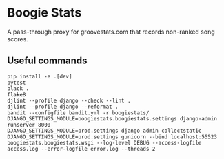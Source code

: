 # Boogie Stats
A pass-through proxy for groovestats.com that records non-ranked song scores.

## Useful commands
```
pip install -e .[dev]
pytest
black .
flake8
djlint --profile django --check --lint .
djlint --profile django --reformat .
bandit --configfile bandit.yml -r boogiestats/
DJANGO_SETTINGS_MODULE=boogiestats.boogiestats.settings django-admin runserver 8000
DJANGO_SETTINGS_MODULE=prod.settings django-admin collectstatic
DJANGO_SETTINGS_MODULE=prod.settings gunicorn --bind localhost:55523 boogiestats.boogiestats.wsgi --log-level DEBUG --access-logfile access.log --error-logfile error.log --threads 2
```
